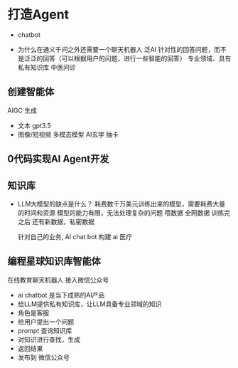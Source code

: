# 打造Agent

- chatbot

- 为什么在通义千问之外还需要一个聊天机器人
  泛AI
  针对性的回答问题，而不是泛泛的回答（可以根据用户的问题，进行一些智能的回答）
  专业领域、具有私有知识库
     中医问诊

## 创建智能体
  AIGC 生成
  - 文本  gpt3.5
  - 图像/短视频  多模态模型
  AI玄学 抽卡

## 0代码实现AI Agent开发


## 知识库

- LLM大模型的缺点是什么？
  耗费数千万美元训练出来的模型，需要耗费大量的时间和资源
  模型的能力有限，无法处理复杂的问题
  喂数据 全网数据
  训练完之后
  还有新数据，私密数据

  针对自己的业务, AI chat bot 构建
  ai 医疗
  

## 编程星球知识库智能体
   在线教育聊天机器人 接入微信公众号
   - ai chatbot 是当下成熟的AI产品
   - 给LLM提供私有知识库，让LLM具备专业领域的知识
   - 角色是客服
   - 给用户提出一个问题
   - prompt 查询知识库
   - 对知识进行查找，生成
   - 返回结果
   - 发布到 微信公众号